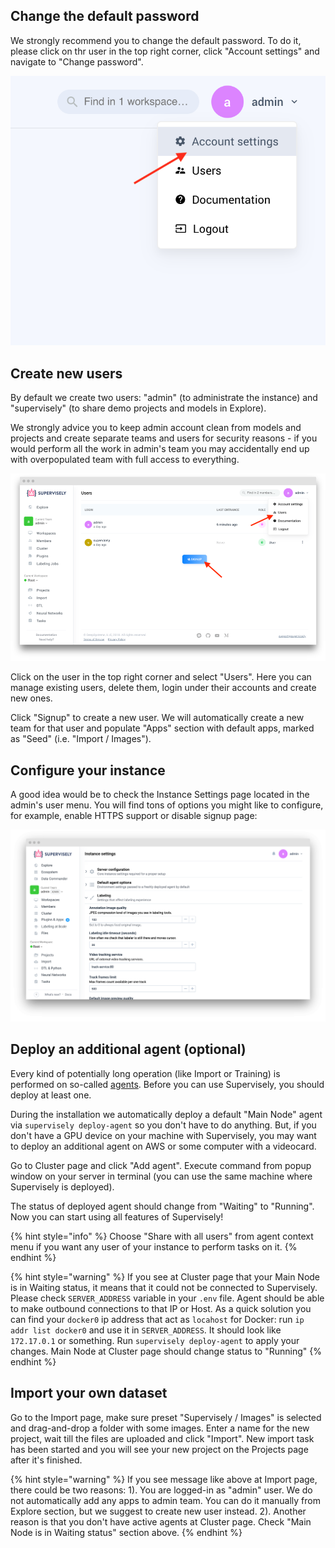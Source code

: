 ## Change the default password

We strongly recommend you to change the default password. To do it, please click on thr user in the top right corner, click "Account settings" and navigate to "Change password".

![](change-password.png)  



## Create new users

By default we create two users: "admin" (to administrate the instance) and "supervisely" (to share demo projects and models in Explore).

We strongly advice you to keep admin account clean from models and projects and create separate teams and users for security reasons - if you would perform all the work in admin's team you may accidentally end up with overpopulated team with full access to everything. 

![](users.png)

Click on the user in the top right corner and select "Users". Here you can manage existing users, delete them, login under their accounts and create new ones.

Click "Signup" to create a new user. We will automatically create a new team for that user and populate "Apps" section with default apps, marked as "Seed" (i.e. "Import / Images"). 


## Configure your instance

A good idea would be to check the Instance Settings page located in the admin's user menu. You will find tons of options you might like to configure, for example, enable HTTPS support or disable signup page:

![](instance-settings-2.png)


## Deploy an additional agent (optional)

Every kind of potentially long operation (like Import or Training) is performed on so-called [agents](../../getting-started/connect-your-computer/README.md). Before you can use Supervisely, you should deploy at least one.

During the installation we automatically deploy a default "Main Node" agent via `supervisely deploy-agent` so you don't have to do anything. But, if you don't have a GPU device on your machine with Supervisely, you may want to deploy an additional agent on AWS or some computer with a videocard.

Go to Cluster page and click "Add agent". Execute command from popup window on your server in terminal (you can use the same machine where Supervisely is deployed).

The status of deployed agent should change from "Waiting" to "Running". Now you can start using all features of Supervisely!

{% hint style="info" %}
Choose "Share with all users" from agent context menu if you want any user of your instance to perform tasks on it. 
{% endhint %}

{% hint style="warning" %}
If you see at Cluster page that your Main Node is in Waiting status, it means that it could not be connected to Supervisely. Please check `SERVER_ADDRESS` variable in your `.env` file. Agent should be able to make outbound connections to that IP or Host. As a quick solution you can find your `docker0` ip address that act as `locahost` for Docker: run `ip addr list docker0` and use it in `SERVER_ADDRESS`. It should look like `172.17.0.1` or something. Run `supervisely deploy-agent` to apply your changes. Main Node at Cluster page should change status to "Running" 
{% endhint %}


## Import your own dataset

Go to the Import page, make sure preset "Supervisely / Images" is selected and drag-and-drop a folder with some images. Enter a name for the new project, wait till the files are uploaded and click "Import". New import task has been started and you will see your new project on the Projects page after it's finished.

{% hint style="warning" %}
If you see message like above at Import page, there could be two reasons: 1). You are logged-in as "admin" user. We do not automatically add any apps to admin team. You can do it manually from Explore section, but we suggest to create new user instead. 2). Another reason is that you don't have active agents at Cluster page. Check "Main Node is in Waiting status" section above. 
{% endhint %}
